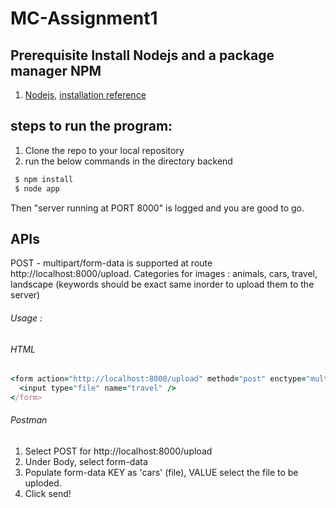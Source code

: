 # MC-Assignment1

## Prerequisite Install Nodejs and a package manager NPM
1. [Nodejs](https://nodejs.org/en/), [installation reference](https://radixweb.com/blog/installing-npm-and-nodejs-on-windows-and-mac)

## steps to run the program:
1. Clone the repo to your local repository
2. run the below commands in the directory backend

```ruby
 $ npm install
 $ node app
```


Then "server running at PORT 8000" is logged and you are good to go.


## APIs

POST - multipart/form-data is supported at route http://localhost:8000/upload.
Categories for images : animals, cars, travel, landscape  (keywords should be exact same inorder to upload them to the server)

###### Usage : 

###### HTML 
```ruby
<form action="http://localhost:8000/upload" method="post" enctype="multipart/form-data">
  <input type="file" name="travel" />
</form>
```
###### Postman
1. Select POST for http://localhost:8000/upload
2. Under Body, select form-data
3. Populate form-data KEY as 'cars' (file), VALUE select the file to be uploded.
4. Click send!

